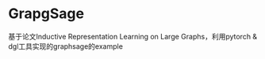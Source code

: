 # GrapgSage
基于论文Inductive Representation Learning on Large Graphs，利用pytorch & dgl工具实现的graphsage的example
